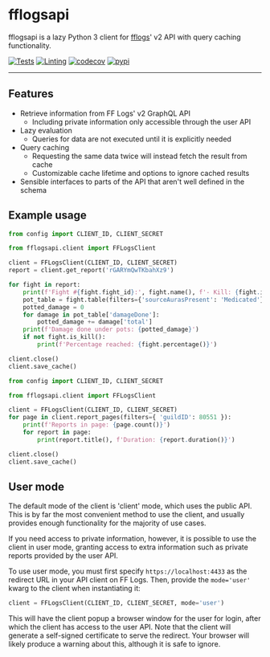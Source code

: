# fflogsapi

fflogsapi is a lazy Python 3 client for [fflogs](https://www.fflogs.com/)' v2 API with query caching functionality.

[![Tests](https://github.com/halworsen/fflogsapi/actions/workflows/test.yml/badge.svg?branch=master)](https://github.com/halworsen/fflogsapi/actions/workflows/test.yml)
[![Linting](https://github.com/halworsen/fflogsapi/actions/workflows/lint.yml/badge.svg?branch=master)](https://github.com/halworsen/fflogsapi/actions/workflows/lint.yml)
[![codecov](https://codecov.io/gh/halworsen/fflogsapi/branch/master/graph/badge.svg?token=YTEGMDJOGL)](https://codecov.io/gh/halworsen/fflogsapi)
[![pypi](https://shields.io/pypi/v/fflogsapi)](https://pypi.org/project/fflogsapi/)

---

## Features

* Retrieve information from FF Logs' v2 GraphQL API
  * Including private information only accessible through the user API
* Lazy evaluation
  * Queries for data are not executed until it is explicitly needed
* Query caching
  * Requesting the same data twice will instead fetch the result from cache
  * Customizable cache lifetime and options to ignore cached results
* Sensible interfaces to parts of the API that aren't well defined in the schema

## Example usage

```python
from config import CLIENT_ID, CLIENT_SECRET

from fflogsapi.client import FFLogsClient

client = FFLogsClient(CLIENT_ID, CLIENT_SECRET)
report = client.get_report('rGARYmQwTKbahXz9')

for fight in report:
    print(f'Fight #{fight.fight_id}:', fight.name(), f'- Kill: {fight.is_kill()}')
    pot_table = fight.table(filters={'sourceAurasPresent': 'Medicated'})
    potted_damage = 0
    for damage in pot_table['damageDone']:
        potted_damage += damage['total']
    print(f'Damage done under pots: {potted_damage}')
    if not fight.is_kill():
        print(f'Percentage reached: {fight.percentage()}')

client.close()
client.save_cache()
```

```python
from config import CLIENT_ID, CLIENT_SECRET

from fflogsapi.client import FFLogsClient

client = FFLogsClient(CLIENT_ID, CLIENT_SECRET)
for page in client.report_pages(filters={ 'guildID': 80551 }):
    print(f'Reports in page: {page.count()}')
    for report in page:
        print(report.title(), f'Duration: {report.duration()}')

client.close()
client.save_cache()
```

## User mode

The default mode of the client is 'client' mode, which uses the public API. This is by far the most
convenient method to use the client, and usually provides enough functionality for the majority of
use cases.

If you need access to private information, however, it is possible to use the client in user mode,
granting access to extra information such as private reports provided by the user API.

To use user mode, you must first specify `https://localhost:4433` as the redirect URL in your API
client on FF Logs. Then, provide the `mode='user'` kwarg to the client when instantiating it:
```python
client = FFLogsClient(CLIENT_ID, CLIENT_SECRET, mode='user')
```

This will have the client popup a browser window for the user for login, after which the client has access to the
user API. Note that the client will generate a self-signed certificate to serve the redirect.
Your browser will likely produce a warning about this, although it is safe to ignore.
